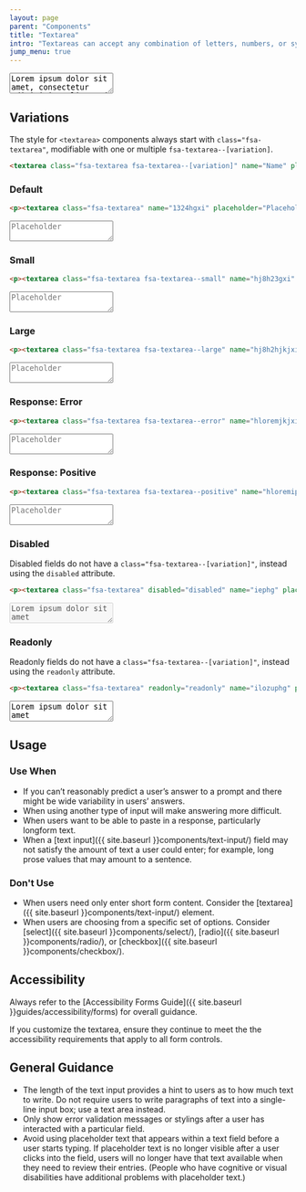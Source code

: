 ```yaml
---
layout: page
parent: "Components"
title: "Textarea"
intro: "Textareas can accept any combination of letters, numbers, or symbols - typically longform user entry across multiple lines."
jump_menu: true
---
```


<div class="ds-preview">
  <p>
    <textarea class="fsa-textarea" name="Name" placeholder="Placeholder">Lorem ipsum dolor sit amet, consectetur adipisicing elit, sed do eiusmod tempor incididunt ut labore et dolore magna aliqua. Ut enim ad minim veniam, quis nostrud exercitation ullamco laboris nisi ut aliquip ex ea commodo consequat. Duis aute irure dolor in reprehenderit in voluptate velit esse cillum dolore eu fugiat nulla pariatur. Excepteur sint occaecat cupidatat non proident, sunt in culpa qui officia deserunt mollit anim id est laborum.</textarea>
  </p>
</div>

## Variations

The style for `<textarea>` components always start with `class="fsa-textarea"`, modifiable with one or multiple `fsa-textarea--[variation]`.

```html
<textarea class="fsa-textarea fsa-textarea--[variation]" name="Name" placeholder="Placeholder"></textarea>
```

### Default

```html
<p><textarea class="fsa-textarea" name="1324hgxi" placeholder="Placeholder"></textarea></p>
```
<div class="ds-preview">
  <p><textarea class="fsa-textarea" name="1324hgxi" placeholder="Placeholder"></textarea></p>
</div>

### Small

```html
<p><textarea class="fsa-textarea fsa-textarea--small" name="hj8h23gxi" placeholder="Placeholder"></textarea></p>
```
<div class="ds-preview">
  <p><textarea class="fsa-textarea fsa-textarea--small" name="hj8h23gxi" placeholder="Placeholder"></textarea></p>
</div>

### Large

```html
<p><textarea class="fsa-textarea fsa-textarea--large" name="hj8h2hjkjxi" placeholder="Placeholder"></textarea></p>
```
<div class="ds-preview">
  <p><textarea class="fsa-textarea fsa-textarea--large" name="hj8h2hjkjxi" placeholder="Placeholder"></textarea></p>
</div>

### Response: Error

```html
<p><textarea class="fsa-textarea fsa-textarea--error" name="hloremjkjxi" placeholder="Placeholder"></textarea></p>
```
<div class="ds-preview">
  <p><textarea class="fsa-textarea fsa-textarea--error" name="hloremjkjxi" placeholder="Placeholder"></textarea></p>
</div>

### Response: Positive

```html
<p><textarea class="fsa-textarea fsa-textarea--positive" name="hloremipsxi" placeholder="Placeholder"></textarea></p>
```
<div class="ds-preview">
  <p><textarea class="fsa-textarea fsa-textarea--positive" name="hloremipsxi" placeholder="Placeholder"></textarea></p>
</div>

### Disabled

Disabled fields do not have a `class="fsa-textarea--[variation]"`, instead using the `disabled` attribute.

```html
<p><textarea class="fsa-textarea" disabled="disabled" name="iephg" placeholder="Placeholder">Lorem ipsum dolor sit amet</textarea></p>
```
<div class="ds-preview">
  <p><textarea class="fsa-textarea" disabled="disabled" name="iephg" placeholder="Placeholder">Lorem ipsum dolor sit amet</textarea></p>
</div>

### Readonly

Readonly fields do not have a `class="fsa-textarea--[variation]"`, instead using the `readonly` attribute.

```html
<p><textarea class="fsa-textarea" readonly="readonly" name="ilozuphg" placeholder="Placeholder">Lorem ipsum dolor sit amet</textarea></p>
```
<div class="ds-preview">
  <p><textarea class="fsa-textarea" readonly="readonly" name="ilozuphg" placeholder="Placeholder">Lorem ipsum dolor sit amet</textarea></p>
</div>

## Usage

### Use When

* If you can’t reasonably predict a user’s answer to a prompt and there might be wide variability in users’ answers.
* When using another type of input will make answering more difficult.
* When users want to be able to paste in a response, particularly longform text.
* When a [text input]({{ site.baseurl }}components/text-input/) field may not satisfy the amount of text a user could enter; for example, long prose values that may amount to a sentence.

### Don't Use

* When users need only enter short form content. Consider the [textarea]({{ site.baseurl }}components/text-input/) element.
* When users are choosing from a specific set of options. Consider [select]({{ site.baseurl }}components/select/), [radio]({{ site.baseurl }}components/radio/), or [checkbox]({{ site.baseurl }}components/checkbox/).


## Accessibility

Always refer to the [Accessibility Forms Guide]({{ site.baseurl }}guides/accessibility/forms) for overall guidance.

If you customize the textarea, ensure they continue to meet the the accessibility requirements that apply to all form controls.

## General Guidance

* The length of the text input provides a hint to users as to how much text to write. Do not require users to write paragraphs of text into a single-line input box; use a text area instead.
* Only show error validation messages or stylings after a user has interacted with a particular field.
* Avoid using placeholder text that appears within a text field before a user starts typing. If placeholder text is no longer visible after a user clicks into the field, users will no longer have that text available when they need to review their entries. (People who have cognitive or visual disabilities have additional problems with placeholder text.)

<!-- ## Related Resources

* [Lorem](lorem)
* [Ipsum](ipsum)
* [Dolor](dolor)
* [Sit](sit)
* [Amet](amet) -->

